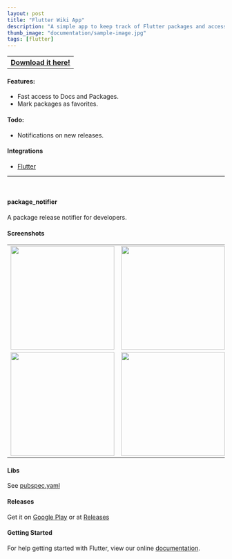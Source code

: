 ```yaml
---
layout: post
title: "Flutter Wiki App"
description: "A simple app to keep track of Flutter packages and access the docs easily."
thumb_image: "documentation/sample-image.jpg"
tags: [flutter]
---
```


<table>
<tr>
<th><a href="https://github.com/bostrot/flutter_repo_wiki">Download it here!</a></th>
</tr>
</table>

#### Features:
  - Fast access to Docs and Packages.
  - Mark packages as favorites.

#### Todo:
  - Notifications on new releases.

#### Integrations
  - [Flutter](https://flutter.io/)

<hr><br />

#### package_notifier

A package release notifier for developers.

#### Screenshots
<table>
<tr>
  <td><img width="240" src="https://i.imgur.com/oWxuzgy.jpg"></td>
  <td><img width="240" src="https://i.imgur.com/iaCqrxy.jpg"></td>
  <td><img width="240" src="https://i.imgur.com/nsUKRjT.jpg"></td>
</tr>
<tr>
  <td><img width="240" src="https://i.imgur.com/a7TrJ8J.jpg"></td>
  <td><img width="240" src="https://i.imgur.com/gkEBZ00.jpg"></td>
  <td><img width="240" src="https://i.imgur.com/a7TrJ8J.jpg"></td>
</tr>
</table>

#### Libs

See <a href="https://github.com/bostrot/flutter_repo_wiki/blob/master/pubspec.yaml">pubspec.yaml</a>

#### Releases

Get it on <a target="_blank" href="https://play.google.com/store/apps/details?id=com.bostrot.packagenotifier">Google Play</a> or at <a target="_blank" href="https://github.com/bostrot/flutter_repo_wiki/releases">Releases</a>

#### Getting Started

For help getting started with Flutter, view our online
[documentation](https://flutter.io/).
